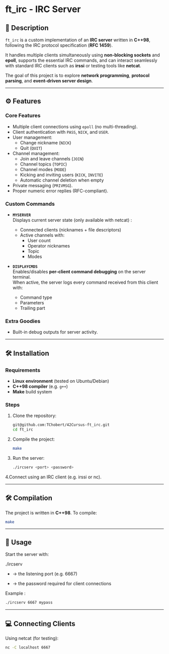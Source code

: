 # ft_irc - IRC Server

## 📌 Description
`ft_irc` is a custom implementation of an **IRC server** written in **C++98**, following the IRC protocol specification (**RFC 1459**).  

It handles multiple clients simultaneously using **non-blocking sockets** and **epoll**, supports the essential IRC commands, and can interact seamlessly with standard IRC clients such as **irssi** or testing tools like **netcat**.  

The goal of this project is to explore **network programming**, **protocol parsing**, and **event-driven server design**.

---


## ⚙️ Features

### Core Features

- Multiple client connections using `epoll` (no multi-threading).
- Client authentication with `PASS`, `NICK`, and `USER`.
- User management:
  - Change nickname (`NICK`)
  - Quit (`QUIT`)
- Channel management:
  - Join and leave channels (`JOIN`)
  - Channel topics (`TOPIC`)
  - Channel modes (`MODE`)
  - Kicking and inviting users (`KICK`, `INVITE`)
  - Automatic channel deletion when empty
- Private messaging (`PRIVMSG`).
- Proper numeric error replies (RFC-compliant).

### Custom Commands

- **`MYSERVER`**  
  Displays current server state (only available with netcat) :
 
  - Connected clients (nicknames + file descriptors)  
  - Active channels with:
    - User count
    - Operator nicknames
    - Topic
    - Modes  

- **`DISPLAYCMDS`**  
  Enables/disables **per-client command debugging** on the server terminal.  
  When active, the server logs every command received from this client with:
  
  - Command type  
  - Parameters  
  - Trailing part  

### Extra Goodies

- Built-in debug outputs for server activity.

---


## 🛠️ Installation

### Requirements

- **Linux environment** (tested on Ubuntu/Debian)  
- **C++98 compiler** (e.g. `g++`)  
- **Make** build system

### Steps

1. Clone the repository:
   ```bash
   git@github.com:TChobert/42Cursus-ft_irc.git
   cd ft_irc

2. Compile the project:
   ```bash
   make

3. Run the server:
   ```bash
   ./ircserv <port> <password>

4.Connect using an IRC client (e.g. irssi or nc).


---


## 🛠️ Compilation

The project is written in **C++98**. To compile:

```bash
make
```
---


## 🚀 Usage

Start the server with:

./ircserv <port> <password>

- <port> → the listening port (e.g. 6667)

- <password> → the password required for client connections

Example :

```bash
./ircserv 6667 mypass
```

---


## 💻 Connecting Clients


Using netcat (for testing):

```bash
nc -C localhost 6667
```

